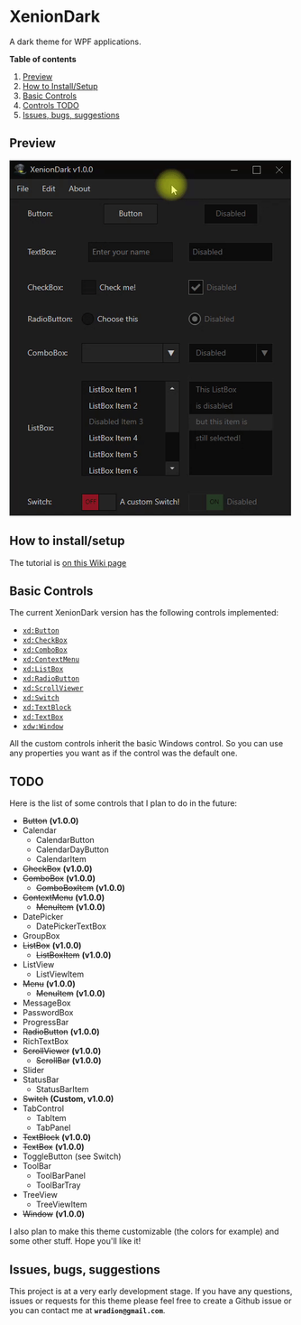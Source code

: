 # XenionDark
A dark theme for WPF applications.

**Table of contents**
1. [Preview](#preview)
2. [How to Install/Setup](#how-to-installsetup)
3. [Basic Controls](#basic-controls)
4. [Controls TODO](#controls-todo)
5. [Issues, bugs, suggestions](#issues-bugs-suggestions)

## Preview

![Preview](Wiki/XenionDark_v1.0.0_Preview.gif)

## How to install/setup

The tutorial is [on this Wiki page](https://github.com/wRadion/XenionDark/wiki/How-to-Install-Setup)

## Basic Controls

The current XenionDark version has the following controls implemented:
- [`xd:Button`](https://github.com/wRadion/XenionDark/wiki/Controls:-Button)
- [`xd:CheckBox`](https://github.com/wRadion/XenionDark/wiki/Controls:-CheckBox)
- [`xd:ComboBox`](https://github.com/wRadion/XenionDark/wiki/Controls:-ComboBox)
- [`xd:ContextMenu`](https://github.com/wRadion/XenionDark/wiki/Controls:-ContextMenu)
- [`xd:ListBox`](https://github.com/wRadion/XenionDark/wiki/Controls:-ListBox)
- [`xd:RadioButton`](https://github.com/wRadion/XenionDark/wiki/Controls:-RadioButton)
- [`xd:ScrollViewer`](https://github.com/wRadion/XenionDark/wiki/Controls:-ScrollViewer)
- [`xd:Switch`](https://github.com/wRadion/XenionDark/wiki/Controls:-Switch)
- [`xd:TextBlock`](https://github.com/wRadion/XenionDark/wiki/Controls:-TextBlock)
- [`xd:TextBox`](https://github.com/wRadion/XenionDark/wiki/Controls:-TextBox)
- [`xdw:Window`](https://github.com/wRadion/XenionDark/wiki/Windows:-Window)

All the custom controls inherit the basic Windows control. So you can
use any properties you want as if the control was the default one.

## TODO

Here is the list of some controls that I plan to do in the future:

- ~~Button~~ **(v1.0.0)**
- Calendar
    - CalendarButton
    - CalendarDayButton
    - CalendarItem
- ~~CheckBox~~ **(v1.0.0)**
- ~~ComboBox~~ **(v1.0.0)**
  - ~~ComboBoxItem~~ **(v1.0.0)**
- ~~ContextMenu~~ **(v1.0.0)**
  - ~~MenuItem~~ **(v1.0.0)**
- DatePicker
  - DatePickerTextBox
- GroupBox
- ~~ListBox~~ **(v1.0.0)**
  - ~~ListBoxItem~~ **(v1.0.0)**
- ListView
  - ListViewItem
- ~~Menu~~ **(v1.0.0)**
  - ~~MenuItem~~ **(v1.0.0)**
- MessageBox
- PasswordBox
- ProgressBar
- ~~RadioButton~~ **(v1.0.0)**
- RichTextBox
- ~~ScrollViewer~~ **(v1.0.0)**
  - ~~ScrollBar~~ **(v1.0.0)**
- Slider
- StatusBar
  - StatusBarItem
- ~~Switch~~ **(Custom, v1.0.0)**
- TabControl
  - TabItem
  - TabPanel
- ~~TextBlock~~ **(v1.0.0)**
- ~~TextBox~~ **(v1.0.0)**
- ToggleButton (see Switch)
- ToolBar
  - ToolBarPanel
  - ToolBarTray
- TreeView
  - TreeViewItem
- ~~Window~~ **(v1.0.0)**

I also plan to make this theme customizable (the colors for example)
and some other stuff. Hope you'll like it!

## Issues, bugs, suggestions

This project is at a very early development stage. If you have any questions, issues
or requests for this theme please feel free to create a Github issue or you
can contact me at **`wradion@gmail.com`**.
